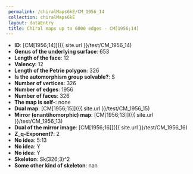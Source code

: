 ```yaml
--- 
 permalink: /chiralMaps6kE/CM_1956_14 
 collection: chiralMaps6kE
 layout: dataEntry
 title: Chiral maps up to 6000 edges - CM[1956;14]
---
```


- **ID**: [CM[1956;14]]({{ site.url }}/test/CM_1956_14)
- **Genus of the underlying surface**: 653
- **Length of the face**: 12
- **Valency**: 12
- **Length of the Petrie polygon**: 326
- **Is the automorphism group solvable?**: S
- **Number of vertices**: 326
- **Number of edges**: 1956
- **Number of faces**: 326
- **The map is self-**: none
- **Dual map**: [CM[1956;15]]({{ site.url }}/test/CM_1956_15)
- **Mirror (enantihomorphic) map**: [CM[1956;13]]({{ site.url }}/test/CM_1956_13)
- **Dual of the mirror image**: [CM[1956;16]]({{ site.url }}/test/CM_1956_16)
- **Z_q-Exponent?**: 2
- **No idea**:  5:13
- **No idea**: Y
- **No idea**: Y
- **Skeleton**: Sk(326;3)^2
- **Some other kind of skeleton**: nan
